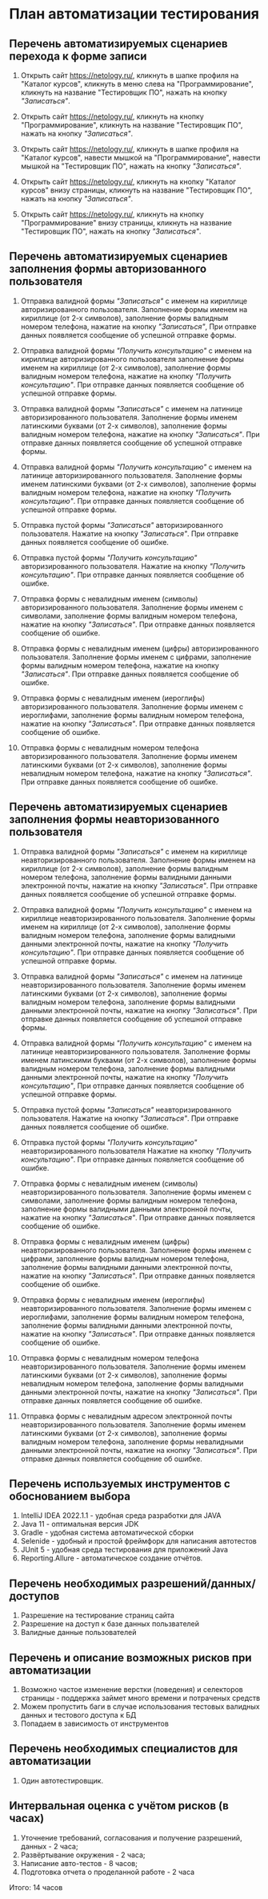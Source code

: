 # План автоматизации тестирования

## Перечень автоматизируемых сценариев перехода к форме записи

1. Открыть сайт https://netology.ru/,
кликнуть в шапке профиля на "Каталог курсов",
кликнуть в меню слева на "Программирование",
кликнуть на название "Тестировщик ПО",
нажать на кнопку *"Записаться"*.

2. Открыть сайт https://netology.ru/,
кликнуть на кнопку "Программирование",
кликнуть на название "Тестировщик ПО",
нажать на кнопку *"Записаться"*.

3. Открыть сайт https://netology.ru/,
кликнуть в шапке профиля на "Каталог курсов",
навести мышкой на "Программирование",
навести мышкой на "Тестировщик ПО",
нажать на кнопку *"Записаться"*.

4. Открыть сайт https://netology.ru/,
кликнуть на кнопку "Каталог курсов" внизу страницы,
кликнуть на название "Тестировщик ПО",
нажать на кнопку *"Записаться"*.

5. Открыть сайт https://netology.ru/,
кликнуть на кнопку "Программирование" внизу страницы,
кликнуть на название "Тестировщик ПО",
нажать на кнопку *"Записаться"*.


## Перечень автоматизируемых сценариев заполнения формы авторизованного пользователя

1. Отправка валидной формы *"Записаться"* с именем на кириллице авторизированного пользователя.
Заполнение формы именем на кириллице (от 2-х символов),
заполнение формы валидным номером телефона, 
нажатие на кнопку *"Записаться"*,
При отправке данных появляется сообщение об успешной отправке формы.

2. Отправка валидной формы *"Получить консультацию"* с именем на кириллице авторизированного пользователя
заполнение формы именем на кириллице (от 2-х символов),
заполнение формы валидным номером телефона, 
нажатие на кнопку *"Получить консультацию"*.
При отправке данных появляется сообщение об успешной отправке формы.

3. Отправка валидной формы *"Записаться"* с именем на латинице авторизированного пользователя.
Заполнение формы именем латинскими буквами (от 2-х символов),
заполнение формы валидным номером телефона, 
нажатие на кнопку *"Записаться"*.
При отправке данных появляется сообщение об успешной отправке формы.

4. Отправка валидной формы *"Получить консультацию"* с именем на латинице авторизированного пользователя.
Заполнение формы именем латинскими буквами (от 2-х символов),
заполнение формы валидным номером телефона, 
нажатие на кнопку *"Получить консультацию"*.
При отправке данных появляется сообщение об успешной отправке формы.

5. Отправка пустой формы *"Записаться"* авторизированного пользователя.
Нажатие на кнопку *"Записаться"*.
При отправке данных появляется сообщение об ошибке.

6. Отправка пустой формы *"Получить консультацию"* авторизированного пользователя.
Нажатие на кнопку *"Получить консультацию"*.
При отправке данных появляется сообщение об ошибке.

7. Отправка формы с невалидным именем (символы) авторизированного пользователя.
Заполнение формы именем с символами,
заполнение формы валидным номером телефона, 
нажатие на кнопку *"Записаться"*.
При отправке данных появляется сообщение об ошибке.

8. Отправка формы с невалидным именем (цифры) авторизированного пользователя.
Заполнение формы именем с цифрами,
заполнение формы валидным номером телефона, 
нажатие на кнопку *"Записаться"*.
При отправке данных появляется сообщение об ошибке.

9. Отправка формы с невалидным именем (иероглифы) авторизированного пользователя.
Заполнение формы именем с иероглифами,
заполнение формы валидным номером телефона, 
нажатие на кнопку *"Записаться"*.
При отправке данных появляется сообщение об ошибке.

10. Отправка формы с невалидным номером телефона авторизированного пользователя.
Заполнение формы именем латинскими буквами (от 2-х символов),
заполнение формы невалидным номером телефона, 
нажатие на кнопку *"Записаться"*.
При отправке данных появляется сообщение об ошибке.



## Перечень автоматизируемых сценариев заполнения формы неавторизованного пользователя

1. Отправка валидной формы *"Записаться"* с именем на кириллице неавторизированного пользователя.
Заполнение формы именем на кириллице (от 2-х символов),
заполнение формы валидным номером телефона, 
заполнение формы валидными данными электронной почты, 
нажатие на кнопку *"Записаться"*.
При отправке данных появляется сообщение об успешной отправке формы.

2. Отправка валидной формы *"Получить консультацию"* с именем на кириллице неавторизированного пользователя.
Заполнение формы именем на кириллице (от 2-х символов),
заполнение формы валидным номером телефона, 
заполнение формы валидными данными электронной почты,
нажатие на кнопку *"Получить консультацию"*.
При отправке данных появляется сообщение об успешной отправке формы.

3. Отправка валидной формы *"Записаться"* с именем на латинице неавторизированного пользователя.
Заполнение формы именем латинскими буквами (от 2-х символов),
заполнение формы валидным номером телефона, 
заполнение формы валидными данными электронной почты, 
нажатие на кнопку *"Записаться"*.
При отправке данных появляется сообщение об успешной отправке формы.

4. Отправка валидной формы *"Получить консультацию"* с именем на латинице неавторизированного пользователя.
Заполнение формы именем латинскими буквами (от 2-х символов),
заполнение формы валидным номером телефона, 
заполнение формы валидными данными электронной почты,
нажатие на кнопку *"Получить консультацию"*,
При отправке данных появляется сообщение об успешной отправке формы.

5. Отправка пустой формы *"Записаться"* неавторизированного пользователя.
Нажатие на кнопку *"Записаться"*.
При отправке данных появляется сообщение об ошибке.

6. Отправка пустой формы *"Получить консультацию"* неавторизированного пользователя
Нажатие на кнопку *"Получить консультацию"*.
При отправке данных появляется сообщение об ошибке.

7. Отправка формы с невалидным именем (символы) неавторизированного пользователя.
Заполнение формы именем с символами,
заполнение формы валидным номером телефона, 
заполнение формы валидными данными электронной почты, 
нажатие на кнопку *"Записаться"*.
При отправке данных появляется сообщение об ошибке.

8. Отправка формы с невалидным именем (цифры) неавторизированного пользователя.
Заполнение формы именем с цифрами,
заполнение формы валидным номером телефона, 
заполнение формы валидными данными электронной почты, 
нажатие на кнопку *"Записаться"*.
При отправке данных появляется сообщение об ошибке.

9. Отправка формы с невалидным именем (иероглифы) неавторизированного пользователя.
Заполнение формы именем с иероглифами,
заполнение формы валидным номером телефона, 
заполнение формы валидными данными электронной почты, 
нажатие на кнопку *"Записаться"*.
При отправке данных появляется сообщение об ошибке.

10. Отправка формы с невалидным номером телефона неавторизированного пользователя.
Заполнение формы именем латинскими буквами (от 2-х символов),
заполнение формы невалидным номером телефона, 
заполнение формы валидными данными электронной почты, 
нажатие на кнопку *"Записаться"*.
При отправке данных появляется сообщение об ошибке.

11. Отправка формы с невалидным адресом электронной почты неавторизированного пользователя.
Заполнение формы именем латинскими буквами (от 2-х символов),
заполнение формы валидным номером телефона, 
заполнение формы невалидными данными электронной почты, 
нажатие на кнопку *"Записаться"*.
При отправке данных появляется сообщение об ошибке.



## Перечень используемых инструментов с обоснованием выбора

1. IntelliJ IDEA 2022.1.1 - удобная среда разработки для JAVA
2. Java 11 - оптимальная версия JDK
3. Gradle - удобная система автоматической сборки
4. Selenide - удобный и простой фреймфорк для написания автотестов
5. JUnit 5 - удобная среда тестирования для приложений Java
6. Reporting.Allure - автоматическое создание отчётов.

## Перечень необходимых разрешений/данных/доступов

1. Разрешение на тестирование страниц сайта
2. Разрешение на доступ к базе данных пользвателей
3. Валидные данные пользователей

## Перечень и описание возможных рисков при автоматизации

1. Возможно частое изменение верстки (поведения) и селекторов страницы - поддержка займет много времени и потраченых средств
2. Можем пропустить баги в случае использования тестовых валидных данных и тестового доступа к БД
3. Попадаем в зависимость от инструментов 

## Перечень необходимых специалистов для автоматизации

1. Один автотестировщик.

## Интервальная оценка с учётом рисков (в часах)

1. Уточнение требований, cогласования и получение разрешений, данных - 2 часа;
2. Развёртывание окружения - 2 часа;
3. Написание авто-тестов - 8 часов;
4. Подготовка отчета о проделанной работе - 2 часа

Итого: 14 часов
